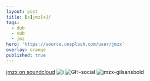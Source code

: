 ```yaml
---
layout: post
title: [x]jmz[x]/
tags:
  - dub
  - sub
  - jmz
hero: 'https://source.unsplash.com/user/jmzx'
overlay: orange
published: true
---
```

[jmzx on soundcloud](https://www.soundcloud.com/jmzx/dealin-minds-preview)
![i](https://xjmzx.github.io/uploads/me2.png)
![GH-social](https://user-images.githubusercontent.com/1854925/89110436-caaf4380-d474-11ea-8502-5f1194deeaac.png)
![jmzx-gilsansbold](https://user-images.githubusercontent.com/1854925/89110594-7016e700-d476-11ea-9804-d62612a7c540.png)
